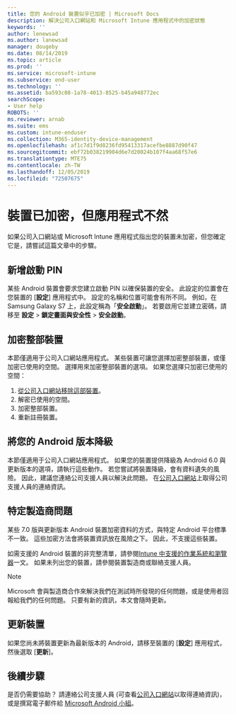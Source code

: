 ```yaml
---
title: 您的 Android 裝置似乎已加密 | Microsoft Docs
description: 解決公司入口網站和 Microsoft Intune 應用程式中的加密狀態
keywords: ''
author: lenewsad
ms.author: lanewsad
manager: dougeby
ms.date: 08/14/2019
ms.topic: article
ms.prod: ''
ms.service: microsoft-intune
ms.subservice: end-user
ms.technology: ''
ms.assetid: ba593c08-1a78-4013-8525-b45a948772ec
searchScope:
- User help
ROBOTS: ''
ms.reviewer: arnab
ms.suite: ems
ms.custom: intune-enduser
ms.collection: M365-identity-device-management
ms.openlocfilehash: af1c7d1f9d8236fd95413317acefbe8887d90f47
ms.sourcegitcommit: ebf72b038219904d6e7d20024b107f4aa68f57e6
ms.translationtype: MTE75
ms.contentlocale: zh-TW
ms.lasthandoff: 12/05/2019
ms.locfileid: "72507675"
---
```

# <a name="device-encrypted-but-apps-say-otherwise"></a>裝置已加密，但應用程式不然

如果公司入口網站或 Microsoft Intune 應用程式指出您的裝置未加密，但您確定它是，請嘗試這篇文章中的步驟。  

## <a name="add-a-startup-pin"></a>新增啟動 PIN

某些 Android 裝置會要求您建立啟動 PIN 以確保裝置的安全。 此設定的位置會在您裝置的 [**設定**] 應用程式中。 設定的名稱和位置可能會有所不同。 例如，在 Samsung Galaxy S7 上，此設定稱為「**安全啟動**」。 若要啟用它並建立密碼，請移至 **設定** > **鎖定畫面與安全性** > **安全啟動**。  

## <a name="encrypt-the-entire-device"></a>加密整部裝置

本節僅適用于公司入口網站應用程式。 某些裝置可讓您選擇加密整部裝置，或僅加密已使用的空間。 選擇用來加密整部裝置的選項。 如果您選擇只加密已使用的空間：

1. [從公司入口網站移除這部裝置](unenroll-your-device-from-intune-android.md)。
2. 解密已使用的空間。  
3. 加密整部裝置。  
4. 重新註冊裝置。  

## <a name="downgrade-your-version-of-android"></a>將您的 Android 版本降級

本節僅適用于公司入口網站應用程式。 如果您的裝置提供降級為 Android 6.0 與更新版本的選項，請執行這些動作。 若您嘗試將裝置降級，會有資料遺失的風險。 因此，建議您連絡公司支援人員以解決此問題。 在[公司入口網站](https://go.microsoft.com/fwlink/?linkid=2010980)上取得公司支援人員的連絡資訊。  

## <a name="specific-manufacturer-issues"></a>特定製造商問題

某些 7.0 版與更新版本 Android 裝置加密資料的方式，與特定 Android 平台標準不一致。 這些加密方法會將裝置資訊放在風險之下。 因此，不支援這些裝置。

如需支援的 Android 裝置的非完整清單，請參閱[Intune 中支援的作業系統和瀏覽器](https://docs.microsoft.com/intune/fundamentals/supported-devices-browsers#supported-samsung-knox-standard-devices)一文。 如果未列出您的裝置，請參閱裝置製造商或聯絡支援人員。

> [!Note]
> Microsoft 會與製造商合作來解決我們在測試時所發現的任何問題，或是使用者回報給我們的任何問題。 只要有新的資訊，本文會隨時更新。

## <a name="update-devices"></a>更新裝置

如果您尚未將裝置更新為最新版本的 Android，請移至裝置的 [**設定**] 應用程式，然後選取 [**更新**]。  

## <a name="next-steps"></a>後續步驟

是否仍需要協助？ 請連絡公司支援人員 (可查看[公司入口網站](https://go.microsoft.com/fwlink/?linkid=2010980)以取得連絡資訊)，或是撰寫電子郵件給 <a href="mailto:wintunedroidfbk@microsoft.com?subject=I'm having trouble with enrolling my Android device&body=Describe the issue you're experiencing here.">Microsoft Android 小組</a>。  
